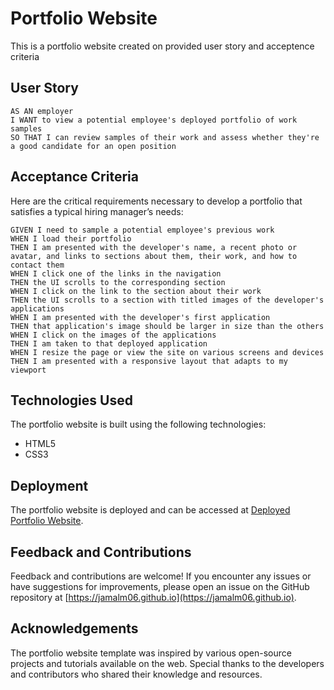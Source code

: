 # Portfolio Website

This is a portfolio website created on provided user story and acceptence criteria

## User Story

```
AS AN employer
I WANT to view a potential employee's deployed portfolio of work samples
SO THAT I can review samples of their work and assess whether they're a good candidate for an open position
```


## Acceptance Criteria

Here are the critical requirements necessary to develop a portfolio that satisfies a typical hiring manager’s needs:

```
GIVEN I need to sample a potential employee's previous work
WHEN I load their portfolio
THEN I am presented with the developer's name, a recent photo or avatar, and links to sections about them, their work, and how to contact them
WHEN I click one of the links in the navigation
THEN the UI scrolls to the corresponding section
WHEN I click on the link to the section about their work
THEN the UI scrolls to a section with titled images of the developer's applications
WHEN I am presented with the developer's first application
THEN that application's image should be larger in size than the others
WHEN I click on the images of the applications
THEN I am taken to that deployed application
WHEN I resize the page or view the site on various screens and devices
THEN I am presented with a responsive layout that adapts to my viewport
```

## Technologies Used

The portfolio website is built using the following technologies:

- HTML5
- CSS3


## Deployment

The portfolio website is deployed and can be accessed at [Deployed Portfolio Website](https://jamalm06.github.io/portfolio/).

## Feedback and Contributions

Feedback and contributions are welcome! If you encounter any issues or have suggestions for improvements, please open an issue on the GitHub repository at [https://jamalm06.github.io](https://jamalm06.github.io).



## Acknowledgements

The portfolio website template was inspired by various open-source projects and tutorials available on the web. Special thanks to the developers and contributors who shared their knowledge and resources.


